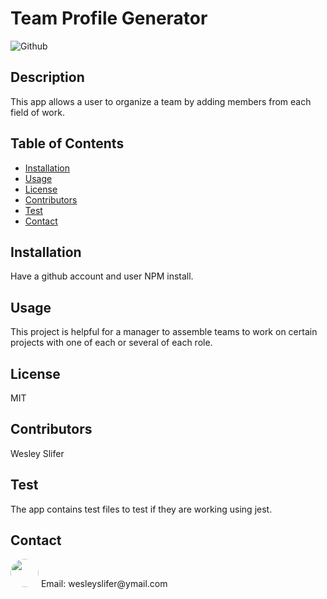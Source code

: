 
# Team Profile Generator
![Github](https://img.shields.io/github/last-commit/wslifer/team-profile-generator)
## Description 
  This app allows a user to organize a team by adding members from each field of work.
## Table of Contents 
  * [Installation](##Installation )
  * [Usage](##Usage)
  * [License](##License)
  * [Contributors](##Contributors)
  * [Test](##Test)
  * [Contact](##Contact)
## Installation
  Have a github account and user NPM install.
## Usage
  This project is helpful for a manager to assemble teams to work on certain projects with one of each or several of each role.
## License 
  MIT
## Contributors 
  Wesley Slifer
## Test 
  The app contains test files to test if they are working using jest.
## Contact 
<img src="https://avatars.githubusercontent.com/wslifer" style="width: 45px; height: 45px; border-radius:100%;">
Email: wesleyslifer@ymail.com
